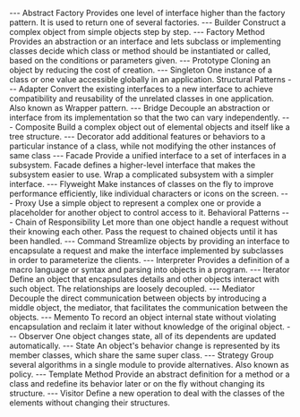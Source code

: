 --- Abstract Factory
    Provides one level of interface higher than the factory pattern. It is used to return one of several factories.
--- Builder
    Construct a complex object from simple objects step by step.
--- Factory Method
    Provides an abstraction or an interface and lets subclass or implementing classes decide which class or method should be
    instantiated or called, based on the conditions or parameters given.
--- Prototype
    Cloning an object by reducing the cost of creation.
--- Singleton
    One instance of a class or one value accessible globally in an application.
Structural Patterns
--- Adapter
    Convert the existing interfaces to a new interface to achieve compatibility and reusability of the unrelated classes
    in one application. Also known as Wrapper pattern.
--- Bridge
    Decouple an abstraction or interface from its implementation so that the two can vary independently.
--- Composite
    Build a complex object out of elemental objects and itself like a tree structure.
--- Decorator
    add additional features or behaviors to a particular instance of a class, while not modifying the other instances of same class
--- Facade
 Provide a unified interface to a set of interfaces in a subsystem. Facade defines a higher-level interface that makes the subsystem easier to use. Wrap a complicated subsystem with a simpler interface.
--- Flyweight
    Make instances of classes on the fly to improve performance efficiently, like individual characters or icons on the screen.
--- Proxy
    Use a simple object to represent a complex one or provide a placeholder for another object to control access to it.
Behavioral Patterns
--- Chain of Responsibility
    Let more than one object handle a request without their knowing each other. Pass the request to chained objects until
    it has been handled.
--- Command
    Streamlize objects by providing an interface to encapsulate a request and make the interface implemented by subclasses
    in order to parameterize the clients.
--- Interpreter
    Provides a definition of a macro language or syntax and parsing into objects in a program.
--- Iterator
    Define an object that encapsulates details and other objects interact with such object. The relationships are loosely decoupled.
--- Mediator
Decouple the direct communication between objects by introducing a middle object, the mediator, that facilitates the communication
 between the objects.
--- Memento
    To record an object internal state without violating encapsulation and reclaim it later without knowledge of the original object.
--- Observer
    One object changes state, all of its dependents are updated automatically.
--- State
    An object's behavior change is represented by its member classes, which share the same super class.
--- Strategy
    Group several algorithms in a single module to provide alternatives. Also known as policy.
--- Template Method
    Provide an abstract definition for a method or a class and redefine its behavior later or on the fly without changing its structure.
--- Visitor
    Define a new operation to deal with the classes of the elements without changing their structures.